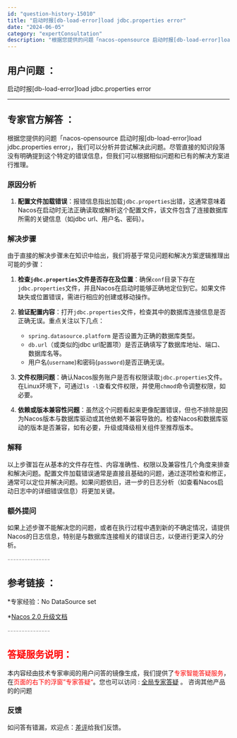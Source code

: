 ```yaml
---
id: "question-history-15010"
title: "启动时报[db-load-error]load jdbc.properties error"
date: "2024-06-05"
category: "expertConsultation"
description: "根据您提供的问题「nacos-opensource 启动时报[db-load-error]load jdbc.properties error」，我们可以分析并尝试解决此问题。尽管直接的知识段落没有明确提到这个特定的错误信息，但我们可以根据相似问题和已有的解决方案进行推理。### 原因分析1. **"
---
```


## 用户问题 ： 
 启动时报[db-load-error]load jdbc.properties error  

---------------
## 专家官方解答 ：

根据您提供的问题「nacos-opensource 启动时报[db-load-error]load jdbc.properties error」，我们可以分析并尝试解决此问题。尽管直接的知识段落没有明确提到这个特定的错误信息，但我们可以根据相似问题和已有的解决方案进行推理。

### 原因分析
1. **配置文件加载错误**：报错信息指出加载`jdbc.properties`出错，这通常意味着Nacos在启动时无法正确读取或解析这个配置文件，该文件包含了连接数据库所需的关键信息（如jdbc url、用户名、密码）。
   
### 解决步骤
由于直接的解决步骤未在知识中给出，我们将基于常见问题和解决方案逻辑推理出可能的步骤：

1. **检查`jdbc.properties`文件是否存在及位置**：确保`conf`目录下存在`jdbc.properties`文件，并且Nacos在启动时能够正确地定位到它。如果文件缺失或位置错误，需进行相应的创建或移动操作。

2. **验证配置内容**：打开`jdbc.properties`文件，检查其中的数据库连接信息是否正确无误。重点关注以下几点：
   - `spring.datasource.platform` 是否设置为正确的数据库类型。
   - `db.url`（或类似的jdbc url配置项）是否正确填写了数据库地址、端口、数据库名等。
   - 用户名(`username`)和密码(`password`)是否正确无误。
   
3. **文件权限问题**：确认Nacos服务账户是否有权限读取`jdbc.properties`文件。在Linux环境下，可通过`ls -l`查看文件权限，并使用`chmod`命令调整权限，如必要。

4. **依赖或版本兼容性问题**：虽然这个问题看起来更像配置错误，但也不排除是因为Nacos版本与数据库驱动或其他依赖不兼容导致的。检查Nacos和数据库驱动的版本是否兼容，如有必要，升级或降级相关组件至推荐版本。

### 解释
以上步骤旨在从基本的文件存在性、内容准确性、权限以及兼容性几个角度来排查和解决问题。配置文件加载错误通常是直接且基础的问题，通过逐项检查和修正，通常可以定位并解决问题。如果问题依旧，进一步的日志分析（如查看Nacos启动日志中的详细错误信息）将更加关键。

### 额外提问
如果上述步骤不能解决您的问题，或者在执行过程中遇到新的不确定情况，请提供Nacos的日志信息，特别是与数据库连接相关的错误日志，以便进行更深入的分析。


<font color="#949494">---------------</font> 


## 参考链接 ：

*专家经验：No DataSource set 
 
 *[Nacos 2.0 升级文档](https://nacos.io/docs/latest/upgrading/200-upgrading)


 <font color="#949494">---------------</font> 
 


## <font color="#FF0000">答疑服务说明：</font> 

本内容经由技术专家审阅的用户问答的镜像生成，我们提供了<font color="#FF0000">专家智能答疑服务</font>，在<font color="#FF0000">页面的右下的浮窗”专家答疑“</font>。您也可以访问 : [全局专家答疑](https://answer.opensource.alibaba.com/docs/intro) 。 咨询其他产品的的问题

### 反馈
如问答有错漏，欢迎点：[差评](https://ai.nacos.io/user/feedbackByEnhancerGradePOJOID?enhancerGradePOJOId=15063)给我们反馈。
